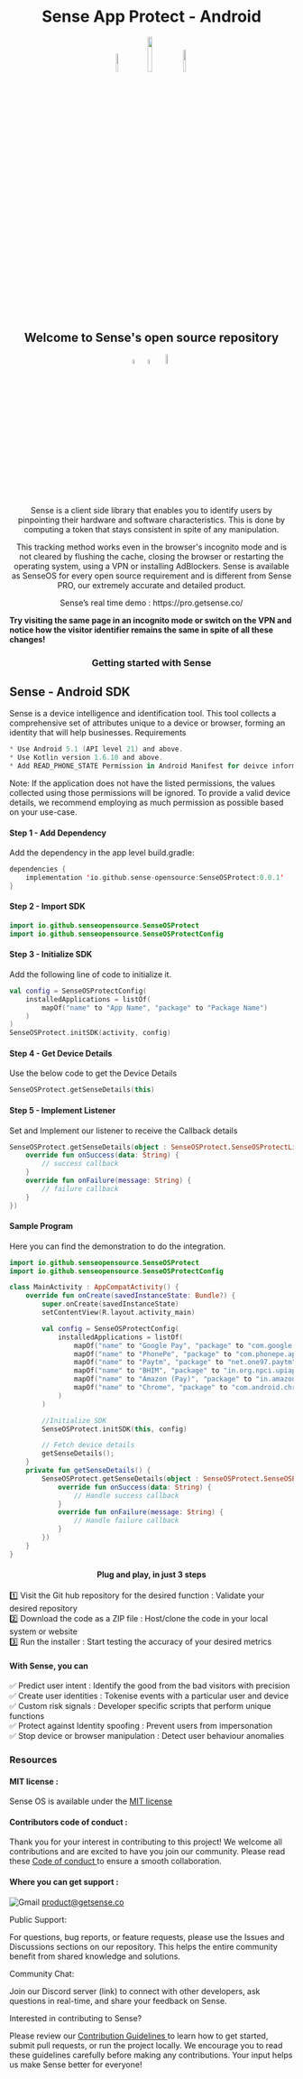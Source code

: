<h1 align="center">Sense App Protect - Android</h1>

<p align="center" style="width:100%;">
    <a href="https://github.com/sense-opensource/sense-device-identity-android/blob/main/LICENSE"><img width="9%" src="https://custom-icon-badges.demolab.com/github/license/denvercoder1/custom-icon-badges?logo=law"></a> 
    <img width="12.6%" src="https://badge-generator.vercel.app/api?icon=Github&label=Last%20Commit&status=May&color=6941C6"/> 
    <a href="https://discord.gg/hzNHTpwt">
        <img width="10%" src="https://badge-generator.vercel.app/api?icon=Discord&label=Discord&status=Live&color=6941C6"> 
    </a>
</p>

<h2 align="center">Welcome to Sense's open source repository</h2>

<p align="center" style="text-align:center;width:100%;">  
<img width="4.5%" src="https://custom-icon-badges.demolab.com/badge/Fork-orange.svg?logo=fork"> <img width="4.5%" src="https://custom-icon-badges.demolab.com/badge/Star-yellow.svg?logo=star"> <img width="6.5%" src="https://custom-icon-badges.demolab.com/badge/Commit-green.svg?logo=git-commit&logoColor=fff"> 
</p>
  

<p align="center"> Sense is a client side library that enables you to identify users by pinpointing their hardware and software characteristics. This is done by computing a token that stays consistent in spite of any manipulation.</p>                           
<p align="center"> This tracking method works even in the browser's incognito mode and is not cleared by flushing the cache, closing the browser or restarting the operating system, using a VPN or installing AdBlockers. Sense is available as SenseOS for every open source requirement and is different from Sense PRO, our extremely accurate and detailed product.</p>


<p align="center""> Sense’s real time demo : https://pro.getsense.co/

**Try visiting the same page in an incognito mode or switch on the VPN and 
notice how the visitor identifier remains the same in spite of all these changes!** 

<h3 align="center">Getting started with Sense </h3>


## Sense - Android SDK

Sense is a device intelligence and identification tool. This tool collects a comprehensive set of attributes unique to a device or browser, forming an identity that will help businesses.
Requirements

```kotlin
* Use Android 5.1 (API level 21) and above.
* Use Kotlin version 1.6.10 and above.
* Add READ_PHONE_STATE Permission in Android Manifest for deivce information(Optional)
```

Note: If the application does not have the listed permissions, the values collected using those permissions will be ignored. To provide a valid device details, we recommend employing as much permission as possible based on your use-case.

#### Step 1 - Add Dependency

Add the dependency in the app level build.gradle:

```kotlin
dependencies {
    implementation 'io.github.sense-opensource:SenseOSProtect:0.0.1'
}
```

#### Step 2 - Import SDK

```kotlin
import io.github.senseopensource.SenseOSProtect
import io.github.senseopensource.SenseOSProtectConfig
```

#### Step 3 - Initialize SDK

Add the following line of code to initialize it.

```kotlin
val config = SenseOSProtectConfig(
    installedApplications = listOf(
        mapOf("name" to "App Name", "package" to "Package Name")
    )
)
SenseOSProtect.initSDK(activity, config)
```

#### Step 4 - Get Device Details

Use the below code to get the Device Details

```kotlin
SenseOSProtect.getSenseDetails(this)
```

#### Step 5 - Implement Listener

Set and Implement our listener to receive the Callback details

```kotlin
SenseOSProtect.getSenseDetails(object : SenseOSProtect.SenseOSProtectListener {
    override fun onSuccess(data: String) {
        // success callback 
    }
    override fun onFailure(message: String) {
        // failure callback
    }
})
```

#### Sample Program

Here you can find the demonstration to do the integration.

```kotlin
import io.github.senseopensource.SenseOSProtect
import io.github.senseopensource.SenseOSProtectConfig

class MainActivity : AppCompatActivity() {
    override fun onCreate(savedInstanceState: Bundle?) {
        super.onCreate(savedInstanceState)
        setContentView(R.layout.activity_main)

        val config = SenseOSProtectConfig(
            installedApplications = listOf(
                mapOf("name" to "Google Pay", "package" to "com.google.android.apps.nbu.paisa.user"),
                mapOf("name" to "PhonePe", "package" to "com.phonepe.app"),
                mapOf("name" to "Paytm", "package" to "net.one97.paytm"),
                mapOf("name" to "BHIM", "package" to "in.org.npci.upiapp"),
                mapOf("name" to "Amazon (Pay)", "package" to "in.amazon.mShop.android.shopping"),
                mapOf("name" to "Chrome", "package" to "com.android.chrome")
            )
        )

        //Initialize SDK
        SenseOSProtect.initSDK(this, config)

        // Fetch device details
        getSenseDetails();
    }
    private fun getSenseDetails() {
        SenseOSProtect.getSenseDetails(object : SenseOSProtect.SenseOSProtectListener {
            override fun onSuccess(data: String) {
                // Handle success callback
            }
            override fun onFailure(message: String) {
                // Handle failure callback
            }
        })
    }
}
```

<h4 style="text-align:center;">Plug and play, in just 3 steps</h3>  

1️⃣ Visit the Git hub repository for the desired function : Validate your desired repository  
2️⃣ Download the code as a ZIP file : Host/clone the code in your local system or website  
3️⃣ Run the installer : Start testing the accuracy of your desired metrics 

#### With Sense, you can  

✅ Predict user intent : Identify the good from the bad visitors with precision  
✅ Create user identities : Tokenise events with a particular user and device  
✅ Custom risk signals : Developer specific scripts that perform unique functions  
✅ Protect against Identity spoofing : Prevent users from impersonation  
✅ Stop device or browser manipulation : Detect user behaviour anomalies 

### Resources 

#### MIT license : 

Sense OS is available under the <a href="https://github.com/sense-opensource/sense-device-identity-android/blob/main/LICENSE"> MIT license </a>

#### Contributors code of conduct : 

Thank you for your interest in contributing to this project! We welcome all contributions and are excited to have you join our community. Please read these <a href="https://github.com/sense-opensource/sense-device-identity-android/blob/main/code_of_conduct.md"> Code of conduct </a> to ensure a smooth collaboration.

#### Where you can get support :     
![Gmail](https://img.shields.io/badge/Gmail-D14836?logo=gmail&logoColor=white)       product@getsense.co 

Public Support:

For questions, bug reports, or feature requests, please use the Issues and Discussions sections on our repository. This helps the entire community benefit from shared knowledge and solutions.

Community Chat:

Join our Discord server (link) to connect with other developers, ask questions in real-time, and share your feedback on Sense.

Interested in contributing to Sense?

Please review our <a href="https://github.com/sense-opensource/sense-device-identity-android/blob/main/CONTRIBUTING.md"> Contribution Guidelines </a> to learn how to get started, submit pull requests, or run the project locally. We encourage you to read these guidelines carefully before making any contributions. Your input helps us make Sense better for everyone!
